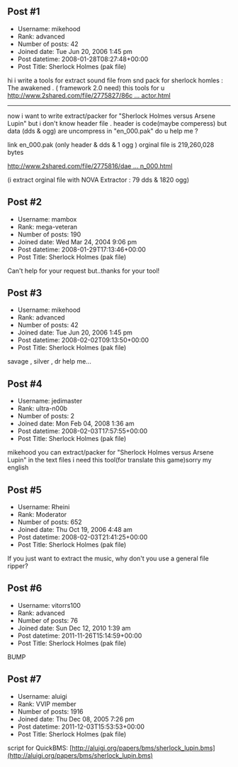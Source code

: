 ## Post #1
- Username: mikehood
- Rank: advanced
- Number of posts: 42
- Joined date: Tue Jun 20, 2006 1:45 pm
- Post datetime: 2008-01-28T08:27:48+00:00
- Post Title: Sherlock Holmes (pak file)

hi
i write a tools for extract sound file from snd pack for sherlock homles : The awakened . ( framework 2.0 need)
this tools for u   
[http://www.2shared.com/file/2775827/86c ... actor.html](http://www.2shared.com/file/2775827/86cd940d/Snd_File_Extractor.html)
_____________________________________________________
now i want to write extract/packer for "Sherlock Holmes versus Arsene Lupin" but i don't know header file .
header is code(maybe comperess) but data (dds & ogg) are uncompress in "en_000.pak" 
do u help me ?

link en_000.pak (only header & dds & 1 ogg ) orginal file is 219,260,028 bytes

[http://www.2shared.com/file/2775816/dae ... n_000.html](http://www.2shared.com/file/2775816/dae7f758/en_000.html)

(i extract orginal file with NOVA Extractor : 79 dds & 1820 ogg)
## Post #2
- Username: mambox
- Rank: mega-veteran
- Number of posts: 190
- Joined date: Wed Mar 24, 2004 9:06 pm
- Post datetime: 2008-01-29T17:13:46+00:00
- Post Title: Sherlock Holmes (pak file)

Can't help for your request but..thanks for your tool!
## Post #3
- Username: mikehood
- Rank: advanced
- Number of posts: 42
- Joined date: Tue Jun 20, 2006 1:45 pm
- Post datetime: 2008-02-02T09:13:50+00:00
- Post Title: Sherlock Holmes (pak file)

savage , silver , dr
help me...
## Post #4
- Username: jedimaster
- Rank: ultra-n00b
- Number of posts: 2
- Joined date: Mon Feb 04, 2008 1:36 am
- Post datetime: 2008-02-03T17:57:55+00:00
- Post Title: Sherlock Holmes (pak file)

mikehood you can extract/packer for "Sherlock Holmes versus Arsene Lupin" in the text files i need this tool(for translate this game)sorry my english
## Post #5
- Username: Rheini
- Rank: Moderator
- Number of posts: 652
- Joined date: Thu Oct 19, 2006 4:48 am
- Post datetime: 2008-02-03T21:41:25+00:00
- Post Title: Sherlock Holmes (pak file)

If you just want to extract the music, why don't you use a general file ripper?
## Post #6
- Username: vitorrs100
- Rank: advanced
- Number of posts: 76
- Joined date: Sun Dec 12, 2010 1:39 am
- Post datetime: 2011-11-26T15:14:59+00:00
- Post Title: Sherlock Holmes (pak file)

BUMP
## Post #7
- Username: aluigi
- Rank: VVIP member
- Number of posts: 1916
- Joined date: Thu Dec 08, 2005 7:26 pm
- Post datetime: 2011-12-03T15:53:53+00:00
- Post Title: Sherlock Holmes (pak file)

script for QuickBMS:
[http://aluigi.org/papers/bms/sherlock_lupin.bms](http://aluigi.org/papers/bms/sherlock_lupin.bms)

